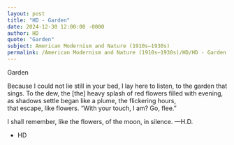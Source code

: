 ```yaml
---
layout: post
title: "HD - Garden"
date: 2024-12-30 12:00:00 -0000
author: HD
quote: "Garden"
subject: American Modernism and Nature (1910s–1930s)
permalink: /American Modernism and Nature (1910s–1930s)/HD/HD - Garden
---
```


Garden

  Because I could not
    lie still
         in your bed,
I lay here to listen,
    to the garden that sings.
         To the dew,
      the [the] heavy splash
        of red flowers
        filled with evening,
    as shadows settle began
  like a plume,
    the flickering hours,  
  that escape, like flowers.
“With your touch, I am? 
    Go, flee.”
    
  I shall remember,
  like the flowers,
  of the moon, in silence.
  —H.D.

- HD
